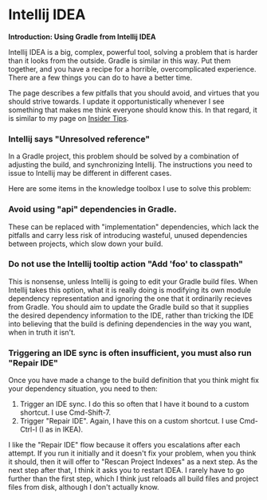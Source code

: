# Intellij IDEA

**Introduction: Using Gradle from Intellij IDEA**

Intellij IDEA is a big, complex, powerful tool, solving a problem that is harder than it looks from the outside. Gradle is similar in this way. Put them together, and you have a recipe for a horrible, overcomplicated experience. There are a few things you can do to have a better time.

The page describes a few pitfalls that you should avoid, and virtues that you should strive towards. I update it opportunistically whenever I see something that makes me think everyone should know this. In that regard, it is similar to my page on [Insider Tips](/writing/gradle/insider-guidelines).

### Intellij says "Unresolved reference"

In a Gradle project, this problem should be solved by a combination of adjusting the build, and synchronizing Intellij. The instructions you need to issue to Intellij may be different in different cases.

Here are some items in the knowledge toolbox I use to solve this problem:

### Avoid using "api" dependencies in Gradle.

These can be replaced with "implementation" dependencies, which lack the pitfalls and carry less risk of introducing wasteful, unused dependencies between projects, which slow down your build.

### Do not use the Intellij tooltip action "Add 'foo' to classpath"

This is nonsense, unless Intellij is going to edit your Gradle build files. When Intellij takes this option, what it is really doing is modifying its own module dependency representation and ignoring the one that it ordinarily recieves from Gradle. You should aim to update the Gradle build so that it supplies the desired dependency information to the IDE, rather than tricking the IDE into believing that the build is defining dependencies in the way you want, when in truth it isn't.

### Triggering an IDE sync is often insufficient, you must also run "Repair IDE"

Once you have made a change to the build definition that you think might fix your dependency situation, you need to then:

1. Trigger an IDE sync. I do this so often that I have it bound to a custom shortcut. I use Cmd-Shift-7.
2. Trigger "Repair IDE". Again, I have this on a custom shortcut. I use Cmd-Ctrl-I (I as in IKEA).

I like the "Repair IDE" flow because it offers you escalations after each attempt. If you run it initially and it doesn't fix your problem, when you think it should, then it will offer to "Rescan Project Indexes" as a next step. As the next step after that, I think it asks you to restart IDEA. I rarely have to go further than the first step, which I think just reloads all build files and project files from disk, although I don't actually know.
